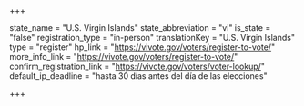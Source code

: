 +++

state_name = "U.S. Virgin Islands"
state_abbreviation = "vi"
is_state = "false"
registration_type = "in-person"
translationKey = "U.S. Virgin Islands"
type = "register"
hp_link = "https://vivote.gov/voters/register-to-vote/"
more_info_link = "https://vivote.gov/voters/register-to-vote/"
confirm_registration_link = "https://vivote.gov/voters/voter-lookup/"
default_ip_deadline = "hasta 30 días antes del día de las elecciones"

+++